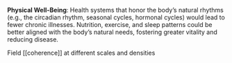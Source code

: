  **Physical Well-Being**: Health systems that honor the body’s natural rhythms (e.g., the circadian rhythm, seasonal cycles, hormonal cycles) would lead to fewer chronic illnesses. Nutrition, exercise, and sleep patterns could be better aligned with the body’s natural needs, fostering greater vitality and reducing disease.
 
Field [[coherence]] at different scales and densities